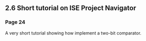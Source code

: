 2.6 Short tutorial on ISE Project Navigator
-------------------------------------------

### Page 24

A very short tutorial showing how implement a two-bit comparator.